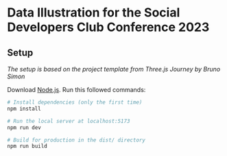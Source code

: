 # Data Illustration for the Social Developers Club Conference 2023

## Setup
_The setup is based on the project template from Three.js Journey by Bruno Simon_

Download [Node.js](https://nodejs.org/en/download/).
Run this followed commands:

``` bash
# Install dependencies (only the first time)
npm install

# Run the local server at localhost:5173
npm run dev

# Build for production in the dist/ directory
npm run build
```
